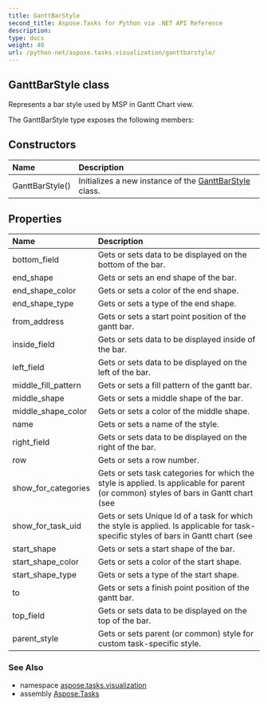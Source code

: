 ```yaml
---
title: GanttBarStyle
second_title: Aspose.Tasks for Python via .NET API Reference
description: 
type: docs
weight: 40
url: /python-net/aspose.tasks.visualization/ganttbarstyle/
---
```


## GanttBarStyle class

Represents a bar style used by MSP in Gantt Chart view.

The GanttBarStyle type exposes the following members:
## Constructors
| Name | Description |
| :- | :- |
|GanttBarStyle()|Initializes a new instance of the [GanttBarStyle](/tasks/python-net/aspose.tasks.visualization/ganttbarstyle/) class.|
## Properties
| Name | Description |
| :- | :- |
|bottom_field|Gets or sets data to be displayed on the bottom of the bar.|
|end_shape|Gets or sets an end shape of the bar.|
|end_shape_color|Gets or sets a color of the end shape.|
|end_shape_type|Gets or sets a type of the end shape.|
|from_address|Gets or sets a start point position of the gantt bar.|
|inside_field|Gets or sets data to be displayed inside of the bar.|
|left_field|Gets or sets data to be displayed on the left of the bar.|
|middle_fill_pattern|Gets or sets a fill pattern of the gantt bar.|
|middle_shape|Gets or sets a middle shape of the bar.|
|middle_shape_color|Gets or sets a color of the middle shape.|
|name|Gets or sets a name of the style.|
|right_field|Gets or sets data to be displayed on the right of the bar.|
|row|Gets or sets a row number.|
|show_for_categories|Gets or sets task categories for which the style is applied. Is applicable for parent (or common) styles of bars in Gantt chart<br/>            (see|
|show_for_task_uid|Gets or sets Unique Id of a task for which the style is applied. Is applicable for task-specific styles of bars in Gantt chart (see|
|start_shape|Gets or sets a start shape of the bar.|
|start_shape_color|Gets or sets a color of the start shape.|
|start_shape_type|Gets or sets a type of the start shape.|
|to|Gets or sets a finish point position of the gantt bar.|
|top_field|Gets or sets data to be displayed on the top of the bar.|
|parent_style|Gets or sets parent (or common) style for custom task-specific style.|

### See Also

* namespace [aspose.tasks.visualization](/tasks/python-net/aspose.tasks.visualization/)
* assembly [Aspose.Tasks](/tasks/python-net/)

